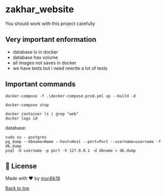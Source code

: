 # zakhar_website
You should work with this project carefully

## Very important enformation
- database is in docker
- database has volume
- all images not saves in docker
- we have tests but i need rewrite a lot of tests

## Important commands
```
docker-compose -f .\docker-compose.prod.yml up --build -d
```
```
docker-compose stop
```
```
docker container ls | grep "web"
docker logs id
```

database:

```
sudo su - postgres
pg_dump --dbname=Name --host=Host --port=Port --username=username -f db.dump
psql -U username -p port -h 127.0.0.1 -d dbname < db.dump
```
## :memo: License ##
Made with :heart: by <a href="https://github.com/mur4ik18" target="_blank">mur4ik18</a>

<a href="#top">Back to top</a>
